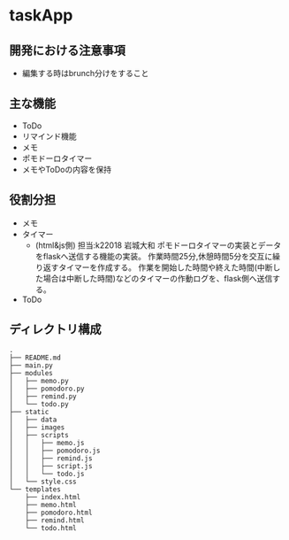 # taskApp

## 開発における注意事項
- 編集する時はbrunch分けをすること

## 主な機能
- ToDo
- リマインド機能
- メモ
- ポモドーロタイマー
- メモやToDoの内容を保持

## 役割分担
- メモ
- タイマー
    - (html&js側) 担当:k22018 岩城大和 
      ポモドーロタイマーの実装とデータをflaskへ送信する機能の実装。
      作業時間25分,休憩時間5分を交互に繰り返すタイマーを作成する。
      作業を開始した時間や終えた時間(中断した場合は中断した時間)などのタイマーの作動ログを、flask側へ送信する。
- ToDo

## ディレクトリ構成
```
.
├── README.md
├── main.py
├── modules
│   ├── memo.py
│   ├── pomodoro.py
│   ├── remind.py
│   └── todo.py
├── static
│   ├── data
│   ├── images
│   ├── scripts
│   │   ├── memo.js
│   │   ├── pomodoro.js
│   │   ├── remind.js
│   │   ├── script.js
│   │   └── todo.js
│   └── style.css
└── templates
    ├── index.html
    ├── memo.html
    ├── pomodoro.html
    ├── remind.html
    └── todo.html
```
